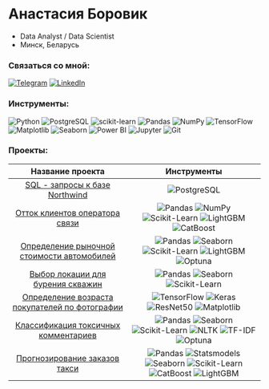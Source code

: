 # Анастасия Боровик
* Data Analyst / Data Scientist 
* Минск, Беларусь

### Связаться со мной:

[![Telegram](https://img.shields.io/badge/-Telegram-2CA5E0?style=for-the-badge&logo=telegram&logoColor=white)](https://t.me/anastasia_borovik)  [![LinkedIn](https://img.shields.io/badge/-LinkedIn-0077B5?style=for-the-badge&logo=linkedin&logoColor=white)](https://linkedin.com/in/anastasia-borovik) 

### Инструменты:
![Python](https://img.shields.io/badge/-Python-3776AB?style=for-the-badge&logo=python&logoColor=white) ![PostgreSQL](https://img.shields.io/badge/-PostgreSQL-336791?style=for-the-badge&logo=postgresql&logoColor=white) ![scikit-learn](https://img.shields.io/badge/-scikit--learn-F7931E?style=for-the-badge&logo=scikit-learn&logoColor=white) ![Pandas](https://img.shields.io/badge/-Pandas-150458?style=for-the-badge&logo=pandas&logoColor=white) ![NumPy](https://img.shields.io/badge/-NumPy-013243?style=for-the-badge&logo=numpy&logoColor=white)
![TensorFlow](https://img.shields.io/badge/-TensorFlow-FF6F00?style=for-the-badge&logo=tensorflow&logoColor=white) ![Matplotlib](https://img.shields.io/badge/-Matplotlib-ffffff?style=for-the-badge&logo=matplotlib&logoColor=black) ![Seaborn](https://img.shields.io/badge/-Seaborn-2C5BB4?style=for-the-badge&logo=seaborn&logoColor=white) ![Power BI](https://img.shields.io/badge/-Power%20BI-F2C811?style=for-the-badge&logo=powerbi&logoColor=black) ![Jupyter](https://img.shields.io/badge/-Jupyter-F37626?style=for-the-badge&logo=jupyter&logoColor=white) ![Git](https://img.shields.io/badge/-Git-F05032?style=for-the-badge&logo=git&logoColor=white) 

###  Проекты:
| Название проекта | Инструменты |
| :--------: | :-------: |
| [SQL - запросы к базе Northwind](https://github.com/anastasiaborovik/Yandex_Practicum_projects/tree/main/Predicting_churn_telecom) | ![PostgreSQL](https://img.shields.io/badge/-PostgreSQL-4B4B4B?style=flat-square&logo=postgresql&logoColor=white)|
| [Отток клиентов оператора связи](https://github.com/anastasiaborovik/Yandex_Practicum_projects/tree/main/Predicting_churn_telecom) | ![Pandas](https://img.shields.io/badge/-Pandas-4B4B4B?style=flat-square&logo=pandas&logoColor=white) ![NumPy](https://img.shields.io/badge/-NumPy-4B4B4B?style=flat-square&logo=numpy&logoColor=white) ![Scikit-Learn](https://img.shields.io/badge/-Scikit_Learn-4B4B4B?style=flat-square&logo=scikit-learn&logoColor=white) ![LightGBM](https://img.shields.io/badge/-LightGBM-4B4B4B?style=flat-square&logo=lightgbm&logoColor=white) ![CatBoost](https://img.shields.io/badge/-CatBoost-4B4B4B?style=flat-square)   |
| [Определение рыночной стоимости автомобилей](https://github.com/anastasiaborovik/Yandex_Practicum_projects/tree/main/Car_price_prediction) | ![Pandas](https://img.shields.io/badge/-Pandas-4B4B4B?style=flat-square&logo=pandas&logoColor=white) ![Seaborn](https://img.shields.io/badge/-Seaborn-4B4B4B?style=flat-square) ![Scikit-Learn](https://img.shields.io/badge/-Scikit_Learn-4B4B4B?style=flat-square&logo=scikit-learn&logoColor=white) ![LightGBM](https://img.shields.io/badge/-LightGBM-4B4B4B?style=flat-square&logo=lightgbm&logoColor=white) ![Optuna](https://img.shields.io/badge/-Optuna-4B4B4B?style=flat-square)  |
| [Выбор локации для бурения скважин](https://github.com/anastasiaborovik/Yandex_Practicum_projects/tree/main/Location_for_well) | ![Pandas](https://img.shields.io/badge/-Pandas-4B4B4B?style=flat-square&logo=pandas&logoColor=white) ![Seaborn](https://img.shields.io/badge/-Seaborn-4B4B4B?style=flat-square) ![Scikit-Learn](https://img.shields.io/badge/-Scikit_Learn-4B4B4B?style=flat-square&logo=scikit-learn&logoColor=white)  |
| [Определение возраста покупателей по фотографии](https://github.com/anastasiaborovik/Yandex_Practicum_projects/tree/main/CV_Determining_buyer_age) | ![TensorFlow](https://img.shields.io/badge/-TensorFlow-4B4B4B?style=flat-square&logo=tensorflow&logoColor=white) ![Keras](https://img.shields.io/badge/-Keras-4B4B4B?style=flat-square&logo=keras&logoColor=white) ![ResNet50](https://img.shields.io/badge/-ResNet50-4B4B4B?style=flat-square) ![Matplotlib](https://img.shields.io/badge/-Matplotlib-4B4B4B?style=flat-square) |
| [Классификация токсичных комментариев](https://github.com/anastasiaborovik/Yandex_Practicum_projects/tree/main/NLP_Comment_classification) | ![Pandas](https://img.shields.io/badge/-Pandas-4B4B4B?style=flat-square&logo=pandas&logoColor=white) ![Seaborn](https://img.shields.io/badge/-Seaborn-4B4B4B?style=flat-square) ![Scikit-Learn](https://img.shields.io/badge/-Scikit_Learn-4B4B4B?style=flat-square&logo=scikit-learn&logoColor=white) ![NLTK](https://img.shields.io/badge/-NLTK-4B4B4B?style=flat-square) ![TF-IDF](https://img.shields.io/badge/-TF_IDF-4B4B4B?style=flat-square) ![Optuna](https://img.shields.io/badge/-Optuna-4B4B4B?style=flat-square) |
| [Прогнозирование заказов такси](https://github.com/anastasiaborovik/Yandex_Practicum_projects/tree/main/Time_series_Taxi_prediction) | ![Pandas](https://img.shields.io/badge/-Pandas-4B4B4B?style=flat-square&logo=pandas&logoColor=white) ![Statsmodels](https://img.shields.io/badge/-Statsmodels-4B4B4B?style=flat-square) ![Seaborn](https://img.shields.io/badge/-Seaborn-4B4B4B?style=flat-square) ![Scikit-Learn](https://img.shields.io/badge/-Scikit_Learn-4B4B4B?style=flat-square&logo=scikit-learn&logoColor=white) ![CatBoost](https://img.shields.io/badge/-CatBoost-4B4B4B?style=flat-square) ![LightGBM](https://img.shields.io/badge/-LightGBM-4B4B4B?style=flat-square&logo=lightgbm&logoColor=white)|
